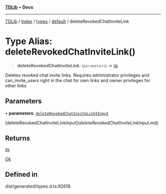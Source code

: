 [**TDLib**](../../../../../../README.md) • **Docs**

***

[TDLib](../../../../../../modules.md) / [index](../../../../../README.md) / [types](../../../README.md) / [default](../README.md) / deleteRevokedChatInviteLink

# Type Alias: deleteRevokedChatInviteLink()

> **deleteRevokedChatInviteLink**: (`parameters`) => [`Ok`](Ok-1.md)

Deletes revoked chat invite links. Requires administrator privileges and can_invite_users right in the chat for own links and owner privileges for other links

## Parameters

• **parameters**: [`deleteRevokedChatInviteLink$Input`](deleteRevokedChatInviteLink$Input.md)

[deleteRevokedChatInviteLink$Input](deleteRevokedChatInviteLink$Input.md)

## Returns

[`Ok`](Ok-1.md)

[Ok](Ok-1.md)

## Defined in

dist/generated/types.d.ts:92618

